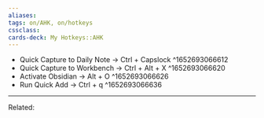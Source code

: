```yaml
---
aliases:
tags: on/AHK, on/hotkeys 
cssclass:
cards-deck: My Hotkeys::AHK
---
```


- Quick Capture to Daily Note → Ctrl + Capslock ^1652693066612
- Quick Capture to Workbench → Ctrl + Alt + X ^1652693066620
- Activate Obsidian → Alt + O ^1652693066626
- Run Quick Add → Ctrl + q ^1652693066636

---
Related:


